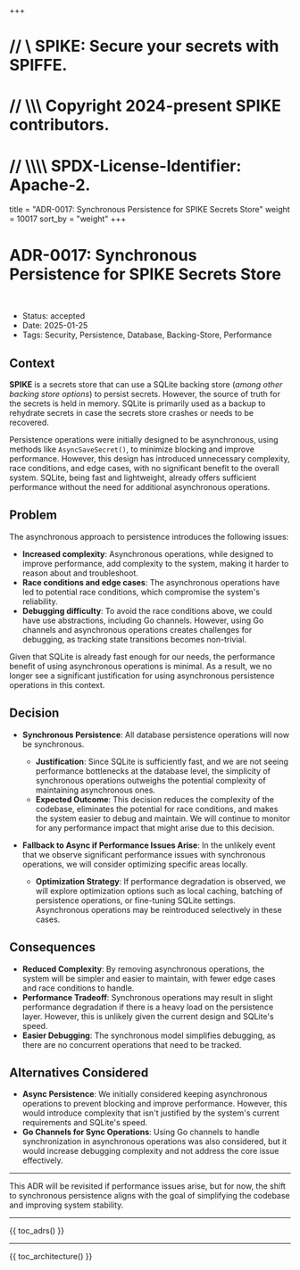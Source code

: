 +++
# //    \\ SPIKE: Secure your secrets with SPIFFE.
# //  \\\\\ Copyright 2024-present SPIKE contributors.
# // \\\\\\\ SPDX-License-Identifier: Apache-2.

title = "ADR-0017: Synchronous Persistence for SPIKE Secrets Store"
weight = 10017
sort_by = "weight"
+++

# ADR-0017: Synchronous Persistence for SPIKE Secrets Store

<br style="clear:both" />

- Status: accepted
- Date: 2025-01-25
- Tags: Security, Persistence, Database, Backing-Store, Performance

## Context

**SPIKE** is a secrets store that can use a SQLite backing store (*among other
backing store options*) to persist secrets. However, the source of truth for 
the secrets is held in memory. SQLite is primarily used as a backup to rehydrate 
secrets in case the secrets store crashes or needs to be recovered.

Persistence operations were initially designed to be asynchronous, using methods 
like `AsyncSaveSecret()`, to minimize blocking and improve performance. However, 
this design has introduced unnecessary complexity, race conditions, and edge 
cases, with no significant benefit to the overall system. SQLite, being fast and 
lightweight, already offers sufficient performance without the need for 
additional asynchronous operations.

## Problem

The asynchronous approach to persistence introduces the following issues:

* **Increased complexity**: Asynchronous operations, while designed to improve 
  performance, add complexity to the system, making it harder to reason about 
  and troubleshoot.
* **Race conditions and edge cases**: The asynchronous operations have led to 
  potential race conditions, which compromise the system's reliability.
* **Debugging difficulty**: To avoid the race conditions above, we could have 
  use abstractions, including Go channels. However, using Go channels and 
  asynchronous operations creates challenges for debugging, as tracking state 
  transitions becomes non-trivial.

Given that SQLite is already fast enough for our needs, the performance benefit 
of using asynchronous operations is minimal. As a result, we no longer see a 
significant justification for using asynchronous persistence operations in 
this context.

## Decision

* **Synchronous Persistence**: All database persistence operations will now be 
  synchronous.
  * **Justification**: Since SQLite is sufficiently fast, and we are not seeing 
    performance bottlenecks at the database level, the simplicity of synchronous 
    operations outweighs the potential complexity of maintaining asynchronous 
    ones.
  * **Expected Outcome**: This decision reduces the complexity of the codebase, 
    eliminates the potential for race conditions, and makes the system easier 
    to debug and maintain. We will continue to monitor for any performance 
    impact that might arise due to this decision.

* **Fallback to Async if Performance Issues Arise**: In the unlikely event that 
  we observe significant performance issues with synchronous operations, we 
  will consider optimizing specific areas locally.
  * **Optimization Strategy**: If performance degradation is observed, we will 
    explore optimization options such as local caching, batching of persistence 
    operations, or fine-tuning SQLite settings. Asynchronous operations may be 
    reintroduced selectively in these cases.

## Consequences

* **Reduced Complexity**: By removing asynchronous operations, the system will 
  be simpler and easier to maintain, with fewer edge cases and race conditions 
  to handle.
* **Performance Tradeoff**: Synchronous operations may result in slight 
  performance degradation if there is a heavy load on the persistence layer. 
  However, this is unlikely given the current design and SQLite's speed.
* **Easier Debugging**: The synchronous model simplifies debugging, as there are
  no concurrent operations that need to be tracked.

## Alternatives Considered

* **Async Persistence**: We initially considered keeping asynchronous operations 
  to prevent blocking and improve performance. However, this would introduce 
  complexity that isn't justified by the system's current requirements and 
  SQLite's speed.
* **Go Channels for Sync Operations**: Using Go channels to handle 
  synchronization in asynchronous operations was also considered, but it would 
  increase debugging complexity and not address the core issue effectively.

---

This ADR will be revisited if performance issues arise, but for now, the shift 
to synchronous persistence aligns with the goal of simplifying the codebase and 
improving system stability.

----

{{ toc_adrs() }}

----

{{ toc_architecture() }}
